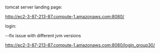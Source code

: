 tomcat server landing page:

http://ec2-3-87-213-87.compute-1.amazonaws.com:8080/


login: 

--fix issue with different jvm versions

http://ec2-3-87-213-87.compute-1.amazonaws.com:8080/login_group30/
